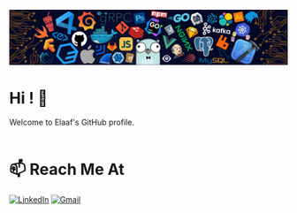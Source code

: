![](./images/header.png)


# Hi ! 👋
Welcome to Elaaf's GitHub profile. 
<br><br>

# 📫 Reach Me At 

[![LinkedIn](https://img.shields.io/badge/linkedin-%230077B5.svg?style=for-the-badge&logo=linkedin&logoColor=white)](https://linkedin.com/in/elaaf)
[![Gmail](https://img.shields.io/badge/Gmail-D14836?style=for-the-badge&logo=gmail&logoColor=white)](mailto:elaaf.shuja@gmail.com)

